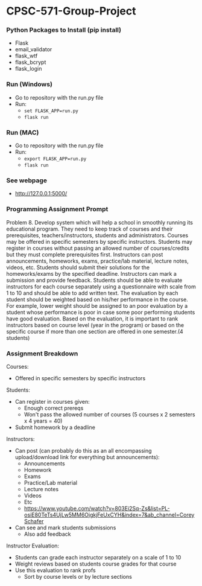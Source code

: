 # CPSC-571-Group-Project

### Python Packages to Install (pip install)
- Flask
- email_validator
- flask_wtf
- flask_bcrypt
- flask_login

### Run (Windows)
- Go to repository with the run.py file
- Run:
    - ```set FLASK_APP=run.py```
    - ```flask run```
    
### Run (MAC)
- Go to repository with the run.py file
- Run:
    - ```export FLASK_APP=run.py```
    - ```flask run```
    
### See webpage
- http://127.0.0.1:5000/

### Programming Assignment Prompt
Problem 8. Develop system which will help a school in smoothly running its educational program. They need to keep track
of courses and their prerequisites, teachers/instructors, students and administrators. Courses may be offered in specific 
semesters by specific instructors. Students may register in courses without passing an allowed number of courses/credits but
they must complete prerequisites first. Instructors can post announcements, homeworks, exams, practice/lab material, lecture
notes, videos, etc. Students should submit their solutions for the homeworks/exams by the specified deadline. Instructors
can mark a submission and provide feedback. Students should be able to evaluate instructors for each course separately using a
questionnaire with scale from 1 to 10 and should be able to add written text. The evaluation by each student should be weighted 
based on his/her performance in the course. For example, lower weight should be assigned to an poor evaluation by a student whose
performance is poor in case some poor performing students have good evaluation. Based on the evaluation, it is important to rank
instructors based on course level (year in the program) or based on the specific course if more than one section are offered in 
one semester.(4 students)

### Assignment Breakdown
Courses:
- Offered in specific semesters by specific instructors

Students:
- Can register in courses given:
    - Enough correct prereqs
    - Won't pass the allowed number of courses (5 courses x 2 semesters x 4 years = 40)
- Submit homework by a deadline

Instructors:
- Can post (can probably do this as an all encompassing upload/download link for everything but announcements):
    - Announcements
    - Homework
    - Exams
    - Practice/Lab material
    - Lecture notes
    - Videos
    - Etc
    - https://www.youtube.com/watch?v=803Ei2Sq-Zs&list=PL-osiE80TeTs4UjLw5MM6OjgkjFeUxCYH&index=7&ab_channel=CoreySchafer
- Can see and mark students submissions
    - Also add feedback
    
Instructor Evaluation:
- Students can grade each instructor separately on a scale of 1 to 10
- Weight reviews based on students course grades for that course
- Use this evaluation to rank profs
    - Sort by course levels or by lecture sections
